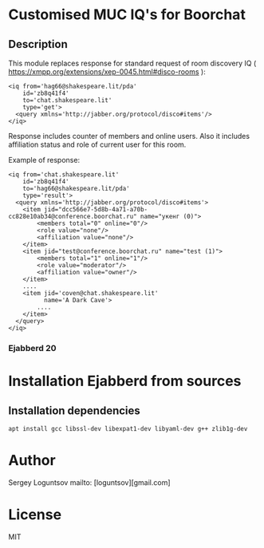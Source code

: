 # Customised MUC IQ's for Boorchat

## Description

This module replaces response for standard request of room discovery IQ ( https://xmpp.org/extensions/xep-0045.html#disco-rooms ):
```
<iq from='hag66@shakespeare.lit/pda'
    id='zb8q41f4'
    to='chat.shakespeare.lit'
    type='get'>
  <query xmlns='http://jabber.org/protocol/disco#items'/>
</iq>
```

Response includes counter of members and online users. Also it includes affiliation status and role of current user for this room.

Example of response:

```
<iq from='chat.shakespeare.lit'
    id='zb8q41f4'
    to='hag66@shakespeare.lit/pda'
    type='result'>
  <query xmlns='http://jabber.org/protocol/disco#items'>
    <item jid="dcc566e7-5d8b-4a71-a70b-cc828e10ab34@conference.boorchat.ru" name="укенг (0)">
        <members total="0" online="0"/>
        <role value="none"/>
        <affiliation value="none"/>
    </item>
    <item jid="test@conference.boorchat.ru" name="test (1)">
        <members total="1" online="1"/>
        <role value="moderator"/>
        <affiliation value="owner"/>
    </item>
    ....
    <item jid='coven@chat.shakespeare.lit'
          name='A Dark Cave'>
        ....
    </item>
  </query>
</iq>
```

### Ejabberd 20

# Installation Ejabberd from sources

## Installation dependencies

```
apt install gcc libssl-dev libexpat1-dev libyaml-dev g++ zlib1g-dev
```

# Author

Sergey Loguntsov mailto: [loguntsov][gmail.com]

# License

MIT

